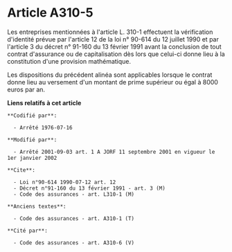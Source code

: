 # Article A310-5

Les entreprises mentionnées à l'article L. 310-1 effectuent la vérification d'identité prévue par l'article 12 de la loi n°
90-614 du 12 juillet 1990 et par l'article 3 du décret n° 91-160 du 13 février 1991 avant la conclusion de tout contrat
d'assurance ou de capitalisation dès lors que celui-ci donne lieu à la constitution d'une provision mathématique.

Les dispositions du précédent alinéa sont applicables lorsque le contrat donne lieu au versement d'un montant de prime
supérieur ou égal à 8000 euros par an.

**Liens relatifs à cet article**

	**Codifié par**:

	  - Arrêté 1976-07-16

	**Modifié par**:

	  - Arrêté 2001-09-03 art. 1 A JORF 11 septembre 2001 en vigueur le 1er janvier 2002

	**Cite**:

	  - Loi n°90-614 1990-07-12 art. 12
	  - Décret n°91-160 du 13 février 1991 - art. 3 (M)
	  - Code des assurances - art. L310-1 (M)

	**Anciens textes**:

	  - Code des assurances - art. A310-1 (T)

	**Cité par**:

	  - Code des assurances - art. A310-6 (V)
